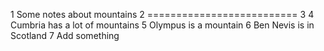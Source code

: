 1 Some notes about mountains
2 ==========================
3 
4 Cumbria has a lot of mountains
5 Olympus is a mountain
6 Ben Nevis is in Scotland
7 Add something
